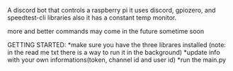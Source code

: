A discord bot that controls a raspberry pi it uses discord, gpiozero, and speedtest-cli libraries also it has a constant temp monitor. 

more and better commands may come in the future sometime soon

GETTING STARTED:
*make sure you have the three librares installed (note: in the read me txt there is a way to run it in the background)
*update info with your own informations(token, channel id and user id)
*run the main.py
